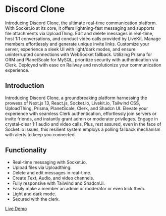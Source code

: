 # Discord Clone

Introducing Discord Clone, the ultimate real-time communication platform. With Socket.io at its core, it offers lightning-fast messaging and supports file attachments via UploadThing. Edit and delete messages in real-time, host 1:1 conversations, and conduct video calls provided by LiveKit. Manage members effortlessly and generate unique invite links. Customize your server, experience a sleek UI with light/dark modes, and ensure uninterrupted connections with WebSocket fallback. Utilizing Prisma for ORM and PlanetScale for MySQL, prioritize security with authentication via Clerk. Deployed with ease on Railway and revolutionize your communication experience.

## Introduction

Introducing Discord Clone, a groundbreaking platform harnessing the prowess of Next.js 13, React.js, Socket.io, Livekit.io, Tailwind CSS, UploadThing, Prisma, PlanetScale, Clerk, and Shadcn UI. Elevate your experience with seamless Clerk authentication, effortlessly join servers or invite friends, and instantly grant admin or moderator privileges. Engage in crystal-clear 1:1 audio and video calls. Plus, rest assured, even in the face of Socket.io issues, this resilient system employs a polling fallback mechanism with alerts to keep you connected.

## Functionality

- Real-time messaging with Socket.io. 
- Upload files via Uploadthing.
- Delete and edit messages in real-time.
- Create Text, Audio, and video channels.
- Fully responsive with Tailwind and ShadcnUI.
- Easily make a member an admin or moderator or even kick them.
- Light and dark mode.
- Secured with the clerk.

[Live Demo](https://discord-clone-production-e325.up.railway.app)
